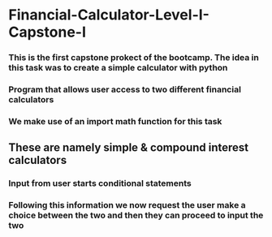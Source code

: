 # Financial-Calculator-Level-I-Capstone-I
### This is the first capstone prokect of the bootcamp. The idea in this task was to create a simple calculator with python
### Program that allows user access to two different financial calculators
### We make use of an import math function for this task
## These are namely simple & compound interest calculators
### Input from user starts conditional statements
### Following this information we now request the user make a choice between the two and then they can proceed to input the two
